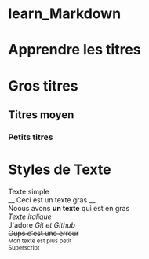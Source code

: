 # learn_Markdown

# Apprendre les titres
# Gros titres
## Titres moyen
### Petits titres

# Styles de Texte
Texte simple  
__ Ceci est un texte gras __  
Noous avons __un texte__ qui est en gras  
*Texte italique*  
J'adore *Git et Github*  
~~Oups c'est une erreur~~  
<sub>Mon texte est plus petit</sub>  
<sup>Superscript</sup>  
